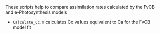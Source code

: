 These scripts help to compare assimilation rates calculated by the FvCB and e-Photosynthesis models
- `Calculate_Cc.m` calculates Cc values equivalent to Ca for the FvCB model fit
